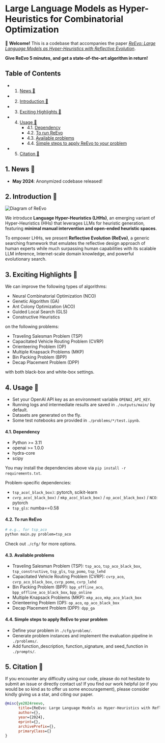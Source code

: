 # Large Language Models as Hyper-Heuristics for Combinatorial Optimization

🥳 **Welcome!** This is a codebase that accompanies the paper [*ReEvo: Large Language Models as Hyper-Heuristics with Reflective Evolution*]().

**Give ReEvo 5 minutes, and get a state-of-the-art algorithm in return!**

## Table of Contents

* 1. [ News 📰](#News)
* 2. [ Introduction 🚀](#Introduction)
* 3. [ Exciting Highlights 🌟](#ExcitingHighlights)
* 4. [ Usage 🔑](#Usage)
		* 4.1. [Dependency](#Dependency)
		* 4.2. [To run ReEvo](#TorunReEvo)
		* 4.3. [Available problems](#Availableproblems)
		* 4.4. [Simple steps to apply ReEvo to your problem](#SimplestepstoapplyReEvotoyourproblem)
* 5. [ Citation 🤩](#Citation)


##  1. <a name='News'></a> News 📰

- **May 2024**: Anonymized codebase released!


##  2. <a name='Introduction'></a> Introduction 🚀

![Diagram of ReEvo](./assets/reevo.png)

We introduce **Language Hyper-Heuristics (LHHs)**, an emerging variant of Hyper-Heuristics (HHs) that leverages LLMs for heuristic generation, featuring **minimal manual intervention and open-ended heuristic spaces**.

To empower LHHs, we present **Reflective Evolution (ReEvo)**, a generic searching framework that emulates the reflective design approach of human experts while much surpassing human capabilities with its scalable LLM inference, Internet-scale domain knowledge, and powerful evolutionary search.


##  3. <a name='ExcitingHighlights'></a> Exciting Highlights 🌟

We can improve the following types of algorithms:
- Neural Combinatorial Optimization (NCO)
- Genetic Algorithm (GA)
- Ant Colony Optimization (ACO)
- Guided Local Search (GLS)
- Constructive Heuristics

on the following problems:
- Traveling Salesman Problem (TSP)
- Capacitated Vehicle Routing Problem (CVRP)
- Orienteering Problem (OP)
- Multiple Knapsack Problems (MKP)
- Bin Packing Problem (BPP)
- Decap Placement Problem (DPP)

with both black-box and white-box settings.

##  4. <a name='Usage'></a> Usage 🔑

- Set your OpenAI API key as an environment variable `OPENAI_API_KEY`.
- Running logs and intermediate results are saved in `./outputs/main/` by default.
- Datasets are generated on the fly.
- Some test notebooks are provided in `./problems/*/test.ipynb`.

####  4.1. <a name='Dependency'></a>Dependency

- Python >= 3.11
- openai >= 1.0.0
- hydra-core
- scipy

You may install the dependencies above via `pip install -r requirements.txt`.

Problem-specific dependencies:

- `tsp_aco(_black_box)`: pytorch, scikit-learn
- `cvrp_aco(_black_box)` / `mkp_aco(_black_box)` / `op_aco(_black_box)` / `NCO`: pytorch
- `tsp_gls`: numba==0.58


####  4.2. <a name='TorunReEvo'></a>To run ReEvo
```bash
# e.g., for tsp_aco
python main.py problem=tsp_aco
```
Check out `./cfg/` for more options.

####  4.3. <a name='Availableproblems'></a>Available problems
- Traveling Salesman Problem (TSP): `tsp_aco`, `tsp_aco_black_box`, `tsp_constructive`, `tsp_gls`, `tsp_pomo`, `tsp_lehd`
- Capacitated Vehicle Routing Problem (CVRP): `cvrp_aco`, `cvrp_aco_black_box`, `cvrp_pomo`, `cvrp_lehd`
- Bin Packing Problem (BPP): `bpp_offline_aco`, `bpp_offline_aco_black_box`, `bpp_online`
- Multiple Knapsack Problems (MKP): `mkp_aco`, `mkp_aco_black_box`
- Orienteering Problem (OP): `op_aco`, `op_aco_black_box`
- Decap Placement Problem (DPP): `dpp_ga`

####  4.4. <a name='SimplestepstoapplyReEvotoyourproblem'></a>Simple steps to apply ReEvo to your problem

- Define your problem in `./cfg/problem/`.
- Generate problem instances and implement the evaluation pipeline in `./problems/`.
- Add function_description, function_signature, and seed_function in `./prompts/`.


##  5. <a name='Citation'></a> Citation 🤩

If you encounter any difficulty using our code, please do not hesitate to submit an issue or directly contact us! If you find our work helpful (or if you would be so kind as to offer us some encouragement), please consider kindly giving us a star, and citing our paper.

```bibtex
@misc{ye2024reevo,
      title={ReEvo: Large Language Models as Hyper-Heuristics with Reflective Evolution}, 
      author={},
      year={2024},
      eprint={},
      archivePrefix={},
      primaryClass={}
}
```